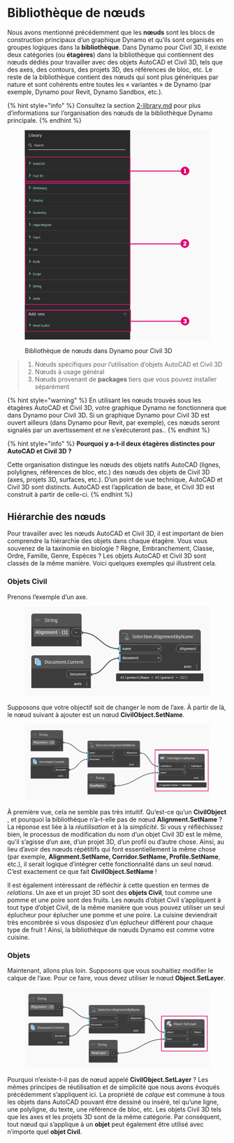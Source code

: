 # Bibliothèque de nœuds

Nous avons mentionné précédemment que les **nœuds** sont les blocs de construction principaux d’un graphique Dynamo et qu’ils sont organisés en groupes logiques dans la **bibliothèque**. Dans Dynamo pour Civil 3D, il existe deux catégories (ou **étagères**) dans la bibliothèque qui contiennent des nœuds dédiés pour travailler avec des objets AutoCAD et Civil 3D, tels que des axes, des contours, des projets 3D, des références de bloc, etc. Le reste de la bibliothèque contient des nœuds qui sont plus génériques par nature et sont cohérents entre toutes les « variantes » de Dynamo (par exemple, Dynamo pour Revit, Dynamo Sandbox, etc.).

{% hint style="info" %} Consultez la section [2-library.md](../3\_user\_interface/2-library.md "mention") pour plus d’informations sur l’organisation des nœuds de la bibliothèque Dynamo principale. {% endhint %}

<figure><img src="../.gitbook/assets/c3d-node-library.png" alt="" width="563"><figcaption><p>Bibliothèque de nœuds dans Dynamo pour Civil 3D</p></figcaption></figure>

> 1. Nœuds spécifiques pour l’utilisation d’objets AutoCAD et Civil 3D
> 2. Nœuds à usage général
> 3. Nœuds provenant de **packages** tiers que vous pouvez installer séparément

{% hint style="warning" %} En utilisant les nœuds trouvés sous les étagères AutoCAD et Civil 3D, votre graphique Dynamo ne fonctionnera que dans Dynamo pour Civil 3D. Si un graphique Dynamo pour Civil 3D est ouvert ailleurs (dans Dynamo pour Revit, par exemple), ces nœuds seront signalés par un avertissement et ne s’exécuteront pas.. {% endhint %}

{% hint style="info" %} **Pourquoi y a-t-il deux étagères distinctes pour AutoCAD et Civil 3D ?**

Cette organisation distingue les nœuds des objets natifs AutoCAD (lignes, polylignes, références de bloc, etc.) des nœuds des objets de Civil 3D (axes, projets 3D, surfaces, etc.). D’un point de vue technique, AutoCAD et Civil 3D sont distincts. AutoCAD est l’application de base, et Civil 3D est construit à partir de celle-ci. {% endhint %}

## Hiérarchie des nœuds

Pour travailler avec les nœuds AutoCAD et Civil 3D, il est important de bien comprendre la hiérarchie des objets dans chaque étagère. Vous vous souvenez de la taxinomie en biologie ? Règne, Embranchement, Classe, Ordre, Famille, Genre, Espèces ? Les objets AutoCAD et Civil 3D sont classés de la même manière. Voici quelques exemples qui illustrent cela.

### Objets Civil

Prenons l’exemple d’un axe.

<figure><img src="../.gitbook/assets/c3d-node-library-alignment.png" alt=""><figcaption></figcaption></figure>

Supposons que votre objectif soit de changer le nom de l’axe. À partir de là, le nœud suivant à ajouter est un nœud **CivilObject.SetName**.

<figure><img src="../.gitbook/assets/c3d-node-library-alignment-set-name (1).png" alt=""><figcaption></figcaption></figure>

À première vue, cela ne semble pas très intuitif. Qu’est-ce qu’un **CivilObject** , et pourquoi la bibliothèque n’a-t-elle pas de nœud **Alignment.SetName** ? La réponse est liée à la _réutilisation_ et à la _simplicité_. Si vous y réfléchissez bien, le processus de modification du nom d’un objet Civil 3D est le même, qu’il s’agisse d’un axe, d’un projet 3D, d’un profil ou d’autre chose. Ainsi, au lieu d’avoir des nœuds répétitifs qui font essentiellement la même chose (par exemple, **Alignment.SetName, Corridor.SetName, Profile.SetName**, etc.), il serait logique d’intégrer cette fonctionnalité dans un seul nœud. C’est exactement ce que fait **CivilObject.SetName** !

Il est également intéressant de réfléchir à cette question en termes de _relations_. Un axe et un projet 3D sont des **objets Civil**, tout comme une pomme et une poire sont des fruits. Les nœuds d’objet Civil s’appliquent à tout type d’objet Civil, de la même manière que vous pouvez utiliser un seul éplucheur pour éplucher une pomme et une poire. La cuisine deviendrait très encombrée si vous disposiez d’un éplucheur différent pour chaque type de fruit ! Ainsi, la bibliothèque de nœuds Dynamo est comme votre cuisine.

### Objets

Maintenant, allons plus loin. Supposons que vous souhaitiez modifier le calque de l’axe. Pour ce faire, vous devez utiliser le nœud **Object.SetLayer**.

<figure><img src="../.gitbook/assets/c3d-node-library-alignment-set-layer.png" alt=""><figcaption></figcaption></figure>

Pourquoi n’existe-t-il pas de nœud appelé **CivilObject.SetLayer** ? Les mêmes principes de réutilisation et de simplicité que nous avons évoqués précédemment s’appliquent ici. La propriété de _calque_ est commune à tous les objets dans AutoCAD pouvant être dessiné ou inséré, tel qu’une ligne, une polyligne, du texte, une référence de bloc, etc. Les objets Civil 3D tels que les axes et les projets 3D sont de la même catégorie. Par conséquent, tout nœud qui s’applique à un **objet** peut également être utilisé avec n’importe quel **objet Civil**.

